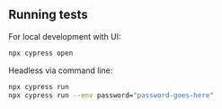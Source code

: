 ## Running tests

For local development with UI:

```sh
npx cypress open
```

Headless via command line:

```sh
npx cypress run
npx cypress run --env password="password-goes-here"
```
